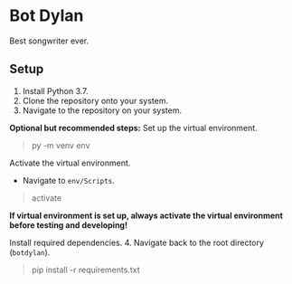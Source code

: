# Bot Dylan
Best songwriter ever.

## Setup
1. Install Python 3.7.
2. Clone the repository onto your system.
3. Navigate to the repository on your system.

**Optional but recommended steps:**
Set up the virtual environment.
> py -m venv env

Activate the virtual environment.
* Navigate to `env/Scripts`.
> activate

**If virtual environment is set up, always activate the virtual environment before testing and developing!**

Install required dependencies.
4. Navigate back to the root directory (`botdylan`).
> pip install -r requirements.txt
